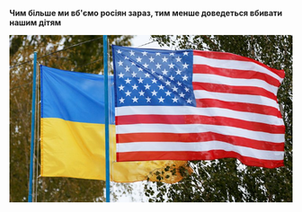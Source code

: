 **Чим більше ми вб'ємо росіян зараз, тим менше доведеться вбивати нашим дітям**

![freedom_ukraine](https://github.com/blubcenko9/blubcenko9/blob/main/freedom_ukraine.jpg)
